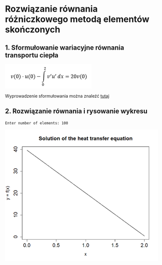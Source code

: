 # Rozwiązanie równania różniczkowego metodą elementów skończonych

## 1. Sformułowanie wariacyjne równania transportu ciepła

![Tux, the Linux mascot](./images/equation.png)

Wyprowadzenie sformułowania można znaleźć [tutaj](./variational_formulation.pdf)

## 2. Rozwiązanie równania i rysowanie wykresu

    Enter number of elements: 100

![Tux, the Linux mascot](./images/plot.png)
